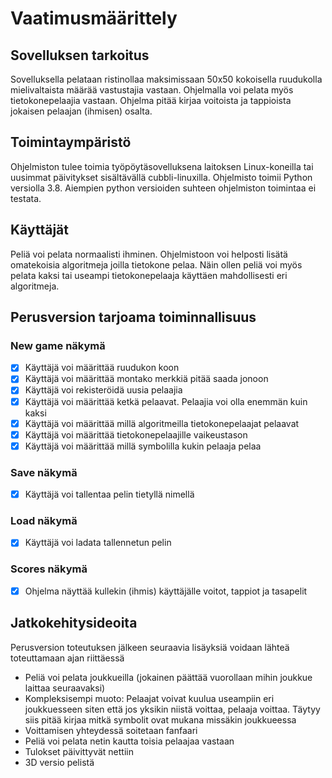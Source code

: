 # Vaatimusmäärittely
## Sovelluksen tarkoitus
Sovelluksella pelataan ristinollaa maksimissaan 50x50 kokoisella ruudukolla mielivaltaista määrää vastustajia vastaan. Ohjelmalla voi pelata myös tietokonepelaajia vastaan. Ohjelma pitää kirjaa voitoista ja tappioista jokaisen pelaajan (ihmisen) osalta.

## Toimintaympäristö
Ohjelmiston tulee toimia työpöytäsovelluksena laitoksen Linux-koneilla tai uusimmat päivitykset sisältävällä cubbli-linuxilla. Ohjelmisto toimii Python versiolla 3.8. Aiempien python versioiden suhteen ohjelmiston toimintaa ei testata.

## Käyttäjät
Peliä voi pelata normaalisti ihminen. Ohjelmistoon voi helposti lisätä omatekoisia algoritmeja joilla tietokone pelaa. Näin ollen peliä voi myös pelata kaksi tai useampi tietokonepelaaja käyttäen mahdollisesti eri algoritmeja.

## Perusversion tarjoama toiminnallisuus
### New game näkymä
  - [x] Käyttäjä voi määrittää ruudukon koon
  - [x] Käyttäjä voi määrittää montako merkkiä pitää saada jonoon
  - [x] Käyttäjä voi rekisteröidä uusia pelaajia
  - [x] Käyttäjä voi määrittää ketkä pelaavat. Pelaajia voi olla enemmän kuin kaksi
  - [x] Käyttäjä voi määrittää millä algoritmeilla tietokonepelaajat pelaavat
  - [x] Käyttäjä voi määrittää tietokonepelaajille vaikeustason
  - [x] Käyttäjä voi määrittää millä symbolilla kukin pelaaja pelaa

### Save näkymä
  - [x] Käyttäjä voi tallentaa pelin tietyllä nimellä
 
### Load näkymä
  - [x] Käyttäjä voi ladata tallennetun pelin
 
### Scores näkymä
  - [x] Ohjelma näyttää kullekin (ihmis) käyttäjälle voitot, tappiot ja tasapelit

## Jatkokehitysideoita
Perusversion toteutuksen jälkeen seuraavia lisäyksiä voidaan lähteä toteuttamaan ajan riittäessä
  - Peliä voi pelata joukkueilla (jokainen päättää vuorollaan mihin joukkue laittaa seuraavaksi)
  - Kompleksisempi muoto: Pelaajat voivat kuulua useampiin eri joukkuesseen siten että jos yksikin niistä voittaa, pelaaja voittaa. Täytyy siis pitää kirjaa mitkä symbolit ovat mukana missäkin joukkueessa 
  - Voittamisen yhteydessä soitetaan fanfaari
  - Peliä voi pelata netin kautta toisia pelaajaa vastaan
  - Tulokset päivittyvät nettiin
  - 3D versio pelistä
